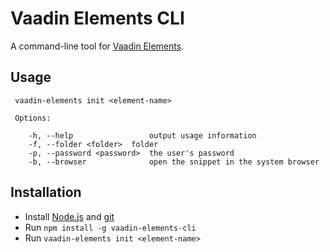 # Vaadin Elements CLI

A command-line tool for [Vaadin Elements].


## Usage

     vaadin-elements init <element-name>

     Options:

        -h, --help                 output usage information
        -f, --folder <folder>  folder
        -p, --password <password>  the user's password
        -b, --browser              open the snippet in the system browser

## Installation

- Install [Node.js](http://nodejs.org/) and [git](https://git-scm.com/)
- Run `npm install -g vaadin-elements-cli`
- Run `vaadin-elements init <element-name>`

[Vaadin Elements]: https://vaadin.com/elements
